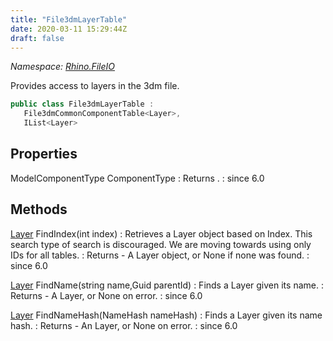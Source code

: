```yaml
---
title: "File3dmLayerTable"
date: 2020-03-11 15:29:44Z
draft: false
---
```


*Namespace: [Rhino.FileIO](../)*

Provides access to layers in the 3dm file.
```cs
public class File3dmLayerTable :
   File3dmCommonComponentTable<Layer>,
   IList<Layer>
```
## Properties

ModelComponentType ComponentType
: Returns .
: since 6.0
## Methods

[Layer](/rhinocommon/rhino/docobjects/layer/) FindIndex(int index)
: Retrieves a Layer object based on Index. This search type of search is discouraged.
     We are moving towards using only IDs for all tables.
: Returns - A Layer object, or None if none was found.
: since 6.0

[Layer](/rhinocommon/rhino/docobjects/layer/) FindName(string name,Guid parentId)
: Finds a Layer given its name.
: Returns - A Layer, or None on error.
: since 6.0

[Layer](/rhinocommon/rhino/docobjects/layer/) FindNameHash(NameHash nameHash)
: Finds a Layer given its name hash.
: Returns - An Layer, or None on error.
: since 6.0
